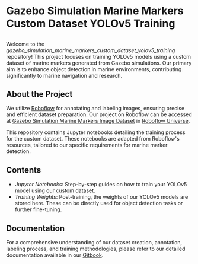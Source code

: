 # Gazebo Simulation Marine Markers Custom Dataset YOLOv5 Training

##
Welcome to the *gazebo_simulation_marine_markers_custom_dataset_yolov5_training* repository! This project focuses on training YOLOv5 models using a custom dataset of marine markers generated from Gazebo simulations. Our primary aim is to enhance object detection in marine environments, contributing significantly to marine navigation and research.

## About the Project
We utilize [Roboflow](https://roboflow.com/) for annotating and labeling images, ensuring precise and efficient dataset preparation. Our project on Roboflow can be accessed at [Gazebo Simulation Marine Markers Image Dataset](https://universe.roboflow.com/icebergasv-ab2fn/gazebo-simulation-marine-markers) in [Roboflow Universe](https://universe.roboflow.com/).

This repository contains Jupyter notebooks detailing the training process for the custom dataset. These notebooks are adapted from Roboflow's resources, tailored to our specific requirements for marine marker detection.

## Contents
- *Jupyter Notebooks*: Step-by-step guides on how to train your YOLOv5 model using our custom dataset.
- *Training Weights*: Post-training, the weights of our YOLOv5 models are stored here. These can be directly used for object detection tasks or further fine-tuning.

## Documentation
For a comprehensive understanding of our dataset creation, annotation, labeling process, and training methodologies, please refer to our detailed documentation available in our [Gitbook](https://app.gitbook.com/o/vtYvioW5qkBb75Erv7gv/s/OCTt5VIaAFBF4m37LLUi/computer-vision/dataset-creation).


